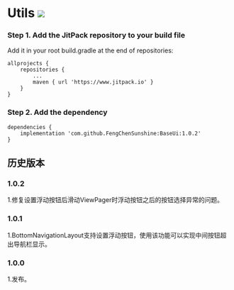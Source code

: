 # Utils [![](https://www.jitpack.io/v/FengChenSunshine/BaseUi.svg)](https://www.jitpack.io/#FengChenSunshine/BaseUi)

### Step 1. Add the JitPack repository to your build file

Add it in your root build.gradle at the end of repositories:

    allprojects {
		repositories {
			...
			maven { url 'https://www.jitpack.io' }
		}
    }

### Step 2. Add the dependency
    dependencies {
	    implementation 'com.github.FengChenSunshine:BaseUi:1.0.2'
	}

## 历史版本

### 1.0.2
1.修复设置浮动按钮后滑动ViewPager时浮动按钮之后的按钮选择异常的问题。

### 1.0.1
1.BottomNavigationLayout支持设置浮动按钮，使用该功能可以实现中间按钮超出导航栏显示。

### 1.0.0
1.发布。
